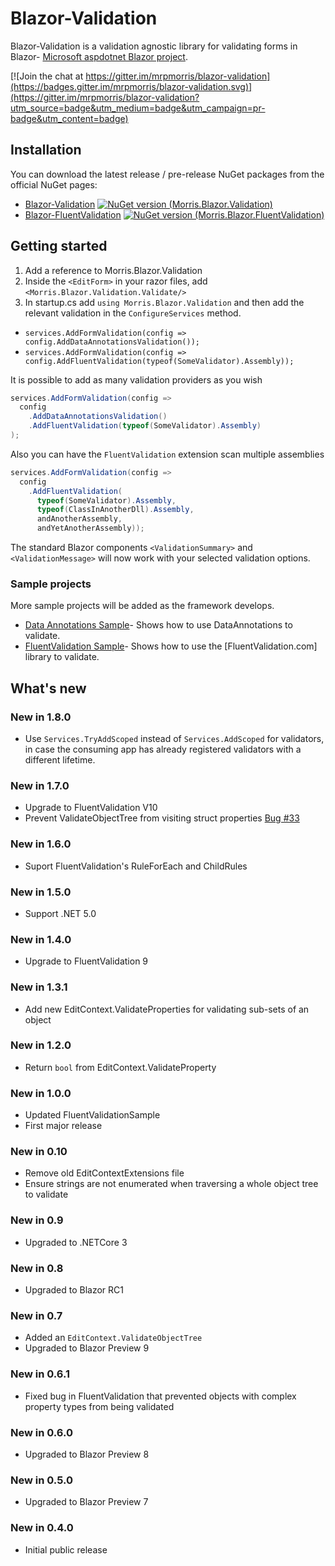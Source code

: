 # Blazor-Validation


Blazor-Validation is a validation agnostic library for validating forms in Blazor- [Microsoft aspdotnet Blazor project]. 

[![Join the chat at https://gitter.im/mrpmorris/blazor-validation](https://badges.gitter.im/mrpmorris/blazor-validation.svg)](https://gitter.im/mrpmorris/blazor-validation?utm_source=badge&utm_medium=badge&utm_campaign=pr-badge&utm_content=badge) 

## Installation
You can download the latest release / pre-release NuGet packages from the official NuGet pages:
- [Blazor-Validation] [![NuGet version (Morris.Blazor.Validation)](https://img.shields.io/nuget/v/Morris.Blazor.Validation.svg?style=flat-square)](https://www.nuget.org/packages/Morris.Blazor.Validation/)
- [Blazor-FluentValidation] [![NuGet version (Morris.Blazor.FluentValidation)](https://img.shields.io/nuget/v/Morris.Blazor.FluentValidation.svg?style=flat-square)](https://www.nuget.org/packages/Morris.Blazor.FluentValidation/) 

## Getting started
 1. Add a reference to Morris.Blazor.Validation
 2. Inside the `<EditForm>` in your razor files, add `<Morris.Blazor.Validation.Validate/>`
 3. In startup.cs add `using Morris.Blazor.Validation` and then add the relevant validation in the `ConfigureServices` method.

-  `services.AddFormValidation(config => config.AddDataAnnotationsValidation());`
-  `services.AddFormValidation(config => config.AddFluentValidation(typeof(SomeValidator).Assembly));`

It is possible to add as many validation providers as you wish
```c#
services.AddFormValidation(config => 
  config
    .AddDataAnnotationsValidation()
    .AddFluentValidation(typeof(SomeValidator).Assembly)
);
```

Also you can have the `FluentValidation` extension scan multiple assemblies

```c#
services.AddFormValidation(config => 
  config
    .AddFluentValidation(
      typeof(SomeValidator).Assembly,
      typeof(ClassInAnotherDll).Assembly,
      andAnotherAssembly,
      andYetAnotherAssembly));
```

The standard Blazor components `<ValidationSummary>` and `<ValidationMessage>` will now work with your selected validation options.

### Sample projects
More sample projects will be added as the framework develops.
 - [Data Annotations Sample]- Shows how to use DataAnnotations to validate.
 - [FluentValidation Sample]- Shows how to use the [FluentValidation.com] library to validate.

## What's new

### New in 1.8.0
- Use `Services.TryAddScoped` instead of `Services.AddScoped` for validators, in case 
  the consuming app has already registered validators with a different lifetime.

### New in 1.7.0
- Upgrade to FluentValidation V10
- Prevent ValidateObjectTree from visiting struct properties [Bug #33](https://github.com/mrpmorris/blazor-validation/issues/33)

### New in 1.6.0
- Suport FluentValidation's RuleForEach and ChildRules

### New in 1.5.0
- Support .NET 5.0

### New in 1.4.0
- Upgrade to FluentValidation 9

### New in 1.3.1
- Add new EditContext.ValidateProperties for validating sub-sets of an object

### New in 1.2.0
- Return `bool` from EditContext.ValidateProperty

### New in 1.0.0
- Updated FluentValidationSample
- First major release

### New in 0.10
- Remove old EditContextExtensions file
- Ensure strings are not enumerated when traversing a whole object tree to validate

### New in 0.9
- Upgraded to .NETCore 3

### New in 0.8
- Upgraded to Blazor RC1

### New in 0.7
- Added an `EditContext.ValidateObjectTree`
- Upgraded to Blazor Preview 9

### New in 0.6.1
- Fixed bug in FluentValidation that prevented objects with complex property types from being validated

### New in 0.6.0
- Upgraded to Blazor Preview 8

### New in 0.5.0
- Upgraded to Blazor Preview 7

### New in 0.4.0
- Initial public release

   [Microsoft aspdotnet blazor project]: <https://github.com/aspnet/Blazor>
   [Blazor-Validation]: <https://www.nuget.org/packages/Morris.Blazor.Validation/>
   [Blazor-FluentValidation]: <https://www.nuget.org/packages/Morris.Blazor.FluentValidation/>
   [Data Annotations Sample]: <https://github.com/mrpmorris/blazor-validation/tree/master/Source/Samples/01-DataAnnotationsValidation//>
   [FluentValidation Sample]: <https://github.com/mrpmorris/blazor-validation/tree/master/Source/Samples/02-FluentValidation/>
   [Blazored FluentValidation]: <https://github.com/Blazored/FluentValidation>
